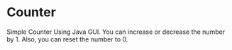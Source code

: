 # Counter
Simple Counter Using Java GUI. You can increase or decrease the number by 1. Also, you can reset the number to 0.

